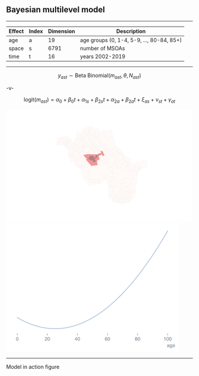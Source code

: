 ## Bayesian multilevel model

---
Effect | Index | Dimension | Description
------ | ------|---------- | -----------
age    | a     | 19        | age groups (0, 1-4, 5-9, ..., 80-84, 85+)
space  | s     | 6791      | number of MSOAs
time   | t     | 16        | years 2002-2019

---
$$
y_{ast} \sim \text{Beta Binomial} (m_{ast}, \theta, N_{ast})
$$

-v-
<!-- .slide: data-background="#343434" -->
$$
\text{logit} (m_{ast}) = \alpha_0 + \beta_0 t +
            \alpha_{1s} + \beta_{2s} t +
            \alpha_{2a} + \beta_{2a} t + 
            \xi_{as} + \nu_{st} + \gamma_{at}
$$
<!-- .element style="font-size: 90%"-->
<div class="r-stack">
    <img class="fragment fade-in-then-out" src="slides/_parametric_models/assets/LSOA_westminster_BYM.png">
    <img class="fragment fade-in-then-out" src="slides/_parametric_models/assets/age_shape.png">
</div>

---
Model in action figure